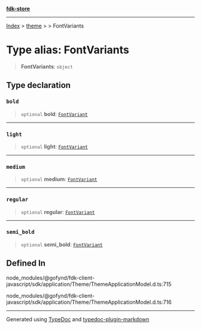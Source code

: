 [**fdk-store**](../../../README.md)
***

[Index](../../../API.md) > [theme](../../README.md) > [<internal>](../README.md) > FontVariants

# Type alias: FontVariants

> **FontVariants**: `object`

## Type declaration

### `bold`

> `optional` **bold**: [`FontVariant`](type-alias.FontVariant.md)

***

### `light`

> `optional` **light**: [`FontVariant`](type-alias.FontVariant.md)

***

### `medium`

> `optional` **medium**: [`FontVariant`](type-alias.FontVariant.md)

***

### `regular`

> `optional` **regular**: [`FontVariant`](type-alias.FontVariant.md)

***

### `semi_bold`

> `optional` **semi\_bold**: [`FontVariant`](type-alias.FontVariant.md)

## Defined In

node\_modules/@gofynd/fdk-client-javascript/sdk/application/Theme/ThemeApplicationModel.d.ts:715

node\_modules/@gofynd/fdk-client-javascript/sdk/application/Theme/ThemeApplicationModel.d.ts:716

***
Generated using [TypeDoc](https://typedoc.org/) and [typedoc-plugin-markdown](https://www.npmjs.com/package/typedoc-plugin-markdown)
